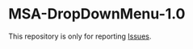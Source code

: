 # MSA-DropDownMenu-1.0

This repository is only for reporting [Issues](https://github.com/Horogg/MSA-DropDownMenu-1.0-Issues/issues).
